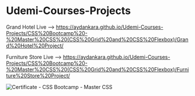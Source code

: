 # Udemi-Courses-Projects

Grand Hotel Live
-->
https://aydankara.github.io/Udemi-Courses-Projects/CSS%20Bootcamp%20-%20Master%20CSS%20(CSS%20Grid%20and%20CSS%20Flexbox)/Grand%20Hotel%20Project/

Furniture Store Live 
-->
https://aydankara.github.io/Udemi-Courses-Projects/CSS%20Bootcamp%20-%20Master%20CSS%20(CSS%20Grid%20and%20CSS%20Flexbox)/Furniture%20Store%20Project/


![Certificate - CSS Bootcamp - Master CSS](https://user-images.githubusercontent.com/113279073/235495490-01470355-576a-48a0-8c6c-332732bb35b0.jpg)

